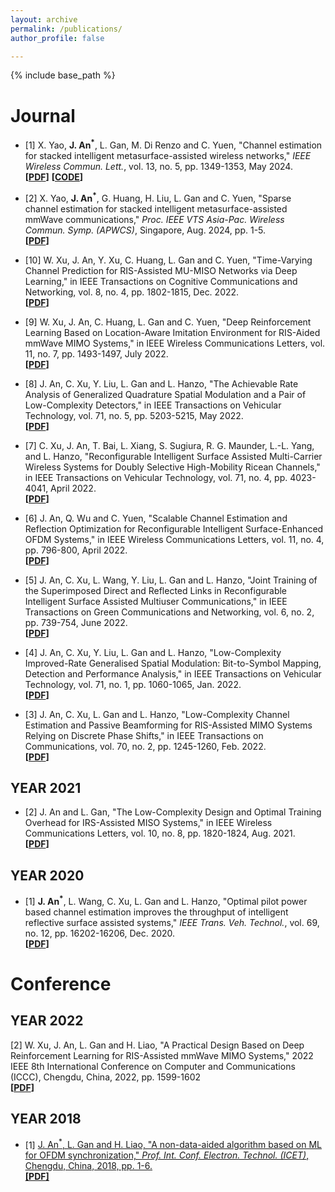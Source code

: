 ```yaml
---
layout: archive
permalink: /publications/
author_profile: false

---
```


{% include base_path %}
# Journal
* [1] X. Yao, **J. An<sup>*</sup>**, L. Gan, M. Di Renzo and C. Yuen, "Channel estimation for stacked intelligent metasurface-assisted wireless networks," _IEEE Wireless Commun. Lett._, vol. 13, no. 5, pp. 1349-1353, May 2024.<br>
**[[PDF](https://ieeexplore.ieee.org/document/10445164)]** **[[CODE](https://ieeexplore.ieee.org/document/10445164)]**
* [2] X. Yao, **J. An<sup>*</sup>**, G. Huang, H. Liu, L. Gan and C. Yuen, "Sparse channel estimation for stacked intelligent metasurface-assisted mmWave communications," _Proc. IEEE VTS Asia-Pac. Wireless Commun. Symp. (APWCS)_, Singapore, Aug. 2024, pp. 1-5.<br>
**[[PDF](https://ieeexplore.ieee.org/document/10679297)]**




* [10] W. Xu, J. An, Y. Xu, C. Huang, L. Gan and C. Yuen, "Time-Varying Channel Prediction for RIS-Assisted MU-MISO Networks via Deep Learning," in IEEE Transactions on Cognitive Communications and Networking, vol. 8, no. 4, pp. 1802-1815, Dec. 2022.<br>
**[[PDF](https://ieeexplore.ieee.org/document/9814839)]**
* [9] W. Xu, J. An, C. Huang, L. Gan and C. Yuen, "Deep Reinforcement Learning Based on Location-Aware Imitation Environment for RIS-Aided mmWave MIMO Systems," in IEEE Wireless Communications Letters, vol. 11, no. 7, pp. 1493-1497, July 2022.<br>
**[[PDF](https://ieeexplore.ieee.org/document/9779399)]**
* [8] J. An, C. Xu, Y. Liu, L. Gan and L. Hanzo, "The Achievable Rate Analysis of Generalized Quadrature Spatial Modulation and a Pair of Low-Complexity Detectors," in IEEE Transactions on Vehicular Technology, vol. 71, no. 5, pp. 5203-5215, May 2022.<br>
**[[PDF](https://ieeexplore.ieee.org/document/9729571)]**
* [7] C. Xu, J. An, T. Bai, L. Xiang, S. Sugiura, R. G. Maunder, L.-L. Yang, and L. Hanzo, "Reconfigurable Intelligent Surface Assisted Multi-Carrier Wireless Systems for Doubly Selective High-Mobility Ricean Channels," in IEEE Transactions on Vehicular Technology, vol. 71, no. 4, pp. 4023-4041, April 2022.<br>
**[[PDF](https://ieeexplore.ieee.org/document/9699402)]**
* [6] J. An, Q. Wu and C. Yuen, "Scalable Channel Estimation and Reflection Optimization for Reconfigurable Intelligent Surface-Enhanced OFDM Systems," in IEEE Wireless Communications Letters, vol. 11, no. 4, pp. 796-800, April 2022.<br>
**[[PDF](https://ieeexplore.ieee.org/document/9691275)]**
* [5] J. An, C. Xu, L. Wang, Y. Liu, L. Gan and L. Hanzo, "Joint Training of the Superimposed Direct and Reflected Links in Reconfigurable Intelligent Surface Assisted Multiuser Communications," in IEEE Transactions on Green Communications and Networking, vol. 6, no. 2, pp. 739-754, June 2022.<br>
**[[PDF](https://ieeexplore.ieee.org/document/9681847)]**
* [4] J. An, C. Xu, Y. Liu, L. Gan and L. Hanzo, "Low-Complexity Improved-Rate Generalised Spatial Modulation: Bit-to-Symbol Mapping, Detection and Performance Analysis," in IEEE Transactions on Vehicular Technology, vol. 71, no. 1, pp. 1060-1065, Jan. 2022.<br>
**[[PDF](https://ieeexplore.ieee.org/document/9627812)]**
* [3] J. An, C. Xu, L. Gan and L. Hanzo, "Low-Complexity Channel Estimation and Passive Beamforming for RIS-Assisted MIMO Systems Relying on Discrete Phase Shifts," in IEEE Transactions on Communications, vol. 70, no. 2, pp. 1245-1260, Feb. 2022.<br>
**[[PDF](https://ieeexplore.ieee.org/document/9614196)]**
## YEAR 2021
* [2] J. An and L. Gan, "The Low-Complexity Design and Optimal Training Overhead for IRS-Assisted MISO Systems," in IEEE Wireless Communications Letters, vol. 10, no. 8, pp. 1820-1824, Aug. 2021.<br>
**[[PDF](https://ieeexplore.ieee.org/document/9438669)]**
## YEAR 2020
* [1] **J. An<sup>*</sup>**, L. Wang, C. Xu, L. Gan and L. Hanzo, "Optimal pilot power based channel estimation improves the throughput of intelligent reflective surface assisted systems," _IEEE Trans. Veh. Technol._, vol. 69, no. 12, pp. 16202-16206, Dec. 2020.<br>
**[[PDF](https://ieeexplore.ieee.org/document/9242307)]**

# Conference
## YEAR 2022
[2] W. Xu, J. An, L. Gan and H. Liao, "A Practical Design Based on Deep Reinforcement Learning for RIS-Assisted mmWave MIMO Systems," 2022 IEEE 8th International Conference on Computer and Communications (ICCC), Chengdu, China, 2022, pp. 1599-1602<br>
**[[PDF](https://ieeexplore.ieee.org/document/10065758)]**
## YEAR 2018
* [1] <u>J. An<sup>*</sup><u>, L. Gan and H. Liao, "A non-data-aided algorithm based on ML for OFDM synchronization," _Prof. Int. Conf. Electron. Technol. (ICET)_, Chengdu, China, 2018, pp. 1-6.<br>
**[[PDF](https://ieeexplore.ieee.org/document/8401408)]**
